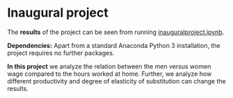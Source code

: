 # Inaugural project

The **results** of the project can be seen from running [inauguralproject.ipynb](inauguralproject.ipynb).

**Dependencies:** Apart from a standard Anaconda Python 3 installation, the project requires no further packages.

**In this project** we analyze the relation between the men versus women wage compared to the hours worked at home. Further, we analyze how different productivity and degree of elasticity of substitution can change the results. 